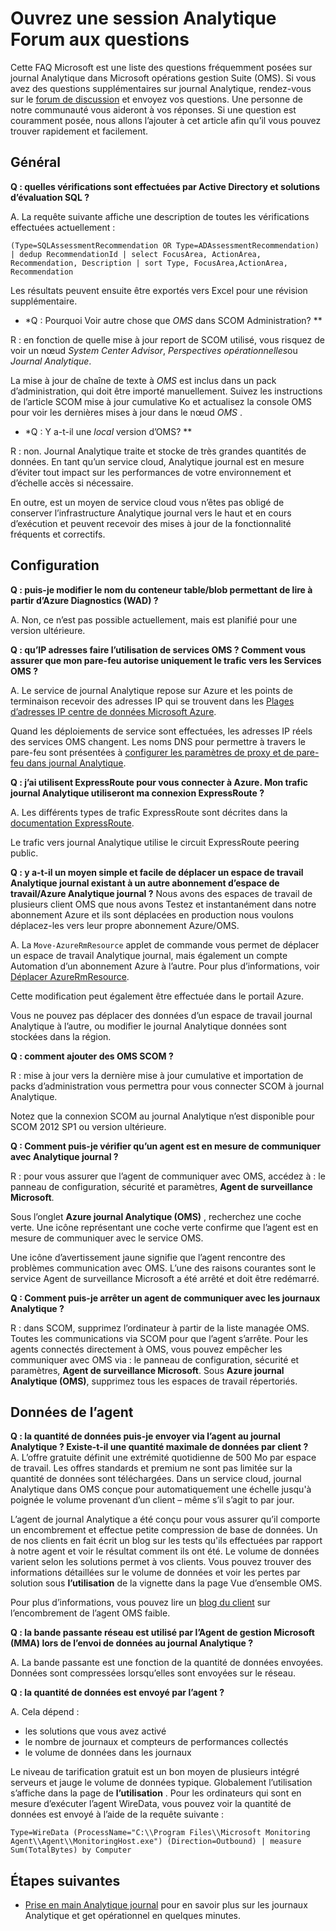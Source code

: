 <properties
    pageTitle="Ouvrez une session Analytique FAQ | Microsoft Azure"
    description="Réponses aux questions fréquemment posées sur le service de journal Analytique."
    services="log-analytics"
    documentationCenter=""
    authors="bandersmsft"
    manager="jwhit"
    editor=""/>

<tags
    ms.service="log-analytics"
    ms.workload="na"
    ms.tgt_pltfrm="na"
    ms.devlang="na"
    ms.topic="article"
    ms.date="10/10/2016"
    ms.author="banders"/>

# <a name="log-analytics-faq"></a>Ouvrez une session Analytique Forum aux questions

Cette FAQ Microsoft est une liste des questions fréquemment posées sur journal Analytique dans Microsoft opérations gestion Suite (OMS). Si vous avez des questions supplémentaires sur journal Analytique, rendez-vous sur le [forum de discussion](https://social.msdn.microsoft.com/Forums/azure/home?forum=opinsights) et envoyez vos questions. Une personne de notre communauté vous aideront à vos réponses. Si une question est couramment posée, nous allons l’ajouter à cet article afin qu’il vous pouvez trouver rapidement et facilement.

## <a name="general"></a>Général

**Q : quelles vérifications sont effectuées par Active Directory et solutions d’évaluation SQL ?**

A. La requête suivante affiche une description de toutes les vérifications effectuées actuellement :

```
(Type=SQLAssessmentRecommendation OR Type=ADAssessmentRecommendation) | dedup RecommendationId | select FocusArea, ActionArea, Recommendation, Description | sort Type, FocusArea,ActionArea, Recommendation
```

Les résultats peuvent ensuite être exportés vers Excel pour une révision supplémentaire.

* *Q : Pourquoi Voir autre chose que *OMS* dans SCOM Administration? **

R : en fonction de quelle mise à jour report de SCOM utilisé, vous risquez de voir un nœud *System Center Advisor*, *Perspectives opérationnelles*ou *Journal Analytique*.

La mise à jour de chaîne de texte à *OMS* est inclus dans un pack d’administration, qui doit être importé manuellement. Suivez les instructions de l’article SCOM mise à jour cumulative Ko et actualisez la console OMS pour voir les dernières mises à jour dans le nœud *OMS* .

* *Q : Y a-t-il une *local* version d’OMS? **

R : non. Journal Analytique traite et stocke de très grandes quantités de données. En tant qu’un service cloud, Analytique journal est en mesure d’éviter tout impact sur les performances de votre environnement et d’échelle accès si nécessaire.

En outre, est un moyen de service cloud vous n’êtes pas obligé de conserver l’infrastructure Analytique journal vers le haut et en cours d’exécution et peuvent recevoir des mises à jour de la fonctionnalité fréquents et correctifs.

## <a name="configuration"></a>Configuration
**Q : puis-je modifier le nom du conteneur table/blob permettant de lire à partir d’Azure Diagnostics (WAD) ?**  

A.  Non, ce n’est pas possible actuellement, mais est planifié pour une version ultérieure.

**Q : qu’IP adresses faire l’utilisation de services OMS ? Comment vous assurer que mon pare-feu autorise uniquement le trafic vers les Services OMS ?**  

A. Le service de journal Analytique repose sur Azure et les points de terminaison recevoir des adresses IP qui se trouvent dans les [Plages d’adresses IP centre de données Microsoft Azure](http://www.microsoft.com/download/details.aspx?id=41653).

Quand les déploiements de service sont effectuées, les adresses IP réels des services OMS changent. Les noms DNS pour permettre à travers le pare-feu sont présentées à [configurer les paramètres de proxy et de pare-feu dans journal Analytique](log-analytics-proxy-firewall.md).

**Q : j’ai utilisent ExpressRoute pour vous connecter à Azure. Mon trafic journal Analytique utiliseront ma connexion ExpressRoute ?**  

A. Les différents types de trafic ExpressRoute sont décrites dans la [documentation ExpressRoute](./expressroute/expressroute-faqs.md#supported-services).

Le trafic vers journal Analytique utilise le circuit ExpressRoute peering public.

**Q : y a-t-il un moyen simple et facile de déplacer un espace de travail Analytique journal existant à un autre abonnement d’espace de travail/Azure Analytique journal ?**  Nous avons des espaces de travail de plusieurs client OMS que nous avons Testez et instantanément dans notre abonnement Azure et ils sont déplacées en production nous voulons déplacez-les vers leur propre abonnement Azure/OMS.  

A. La `Move-AzureRmResource` applet de commande vous permet de déplacer un espace de travail Analytique journal, mais également un compte Automation d’un abonnement Azure à l’autre. Pour plus d’informations, voir [Déplacer AzureRmResource](http://msdn.microsoft.com/library/mt652516.aspx).

Cette modification peut également être effectuée dans le portail Azure.

Vous ne pouvez pas déplacer des données d’un espace de travail journal Analytique à l’autre, ou modifier le journal Analytique données sont stockées dans la région.

**Q : comment ajouter des OMS SCOM ?**

R : mise à jour vers la dernière mise à jour cumulative et importation de packs d’administration vous permettra pour vous connecter SCOM à journal Analytique.

Notez que la connexion SCOM au journal Analytique n’est disponible pour SCOM 2012 SP1 ou version ultérieure.

**Q : Comment puis-je vérifier qu’un agent est en mesure de communiquer avec Analytique journal ?**

R : pour vous assurer que l’agent de communiquer avec OMS, accédez à : le panneau de configuration, sécurité et paramètres, **Agent de surveillance Microsoft**.

Sous l’onglet **Azure journal Analytique (OMS)** , recherchez une coche verte. Une icône représentant une coche verte confirme que l’agent est en mesure de communiquer avec le service OMS.

Une icône d’avertissement jaune signifie que l’agent rencontre des problèmes communication avec OMS. L’une des raisons courantes sont le service Agent de surveillance Microsoft a été arrêté et doit être redémarré.

**Q : Comment puis-je arrêter un agent de communiquer avec les journaux Analytique ?**

R : dans SCOM, supprimez l’ordinateur à partir de la liste managée OMS. Toutes les communications via SCOM pour que l’agent s’arrête. Pour les agents connectés directement à OMS, vous pouvez empêcher les communiquer avec OMS via : le panneau de configuration, sécurité et paramètres, **Agent de surveillance Microsoft**.
Sous **Azure journal Analytique (OMS)**, supprimez tous les espaces de travail répertoriés.

## <a name="agent-data"></a>Données de l’agent

**Q : la quantité de données puis-je envoyer via l’agent au journal Analytique ? Existe-t-il une quantité maximale de données par client ?**  
A. L’offre gratuite définit une extrémité quotidienne de 500 Mo par espace de travail. Les offres standards et premium ne sont pas limitée sur la quantité de données sont téléchargées. Dans un service cloud, journal Analytique dans OMS conçue pour automatiquement une échelle jusqu'à poignée le volume provenant d’un client – même s’il s’agit to par jour.

L’agent de journal Analytique a été conçu pour vous assurer qu’il comporte un encombrement et effectue petite compression de base de données. Un de nos clients en fait écrit un blog sur les tests qu'ils effectuées par rapport à notre agent et voir le résultat comment ils ont été. Le volume de données varient selon les solutions permet à vos clients. Vous pouvez trouver des informations détaillées sur le volume de données et voir les pertes par solution sous **l’utilisation** de la vignette dans la page Vue d’ensemble OMS.

Pour plus d’informations, vous pouvez lire un [blog du client](http://thoughtsonopsmgr.blogspot.com/2015/09/one-small-footprint-for-server-one.html) sur l’encombrement de l’agent OMS faible.

**Q : la bande passante réseau est utilisé par l’Agent de gestion Microsoft (MMA) lors de l’envoi de données au journal Analytique ?**

A. La bande passante est une fonction de la quantité de données envoyées. Données sont compressées lorsqu’elles sont envoyées sur le réseau.

**Q : la quantité de données est envoyé par l’agent ?**

A. Cela dépend :

- les solutions que vous avez activé
- le nombre de journaux et compteurs de performances collectés
- le volume de données dans les journaux

Le niveau de tarification gratuit est un bon moyen de plusieurs intégré serveurs et jauge le volume de données typique. Globalement l’utilisation s’affiche dans la page de **l’utilisation** .
Pour les ordinateurs qui sont en mesure d’exécuter l’agent WireData, vous pouvez voir la quantité de données est envoyé à l’aide de la requête suivante :

```
Type=WireData (ProcessName="C:\\Program Files\\Microsoft Monitoring Agent\\Agent\\MonitoringHost.exe") (Direction=Outbound) | measure Sum(TotalBytes) by Computer
```



## <a name="next-steps"></a>Étapes suivantes

- [Prise en main Analytique journal](log-analytics-get-started.md) pour en savoir plus sur les journaux Analytique et get opérationnel en quelques minutes.
